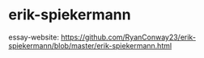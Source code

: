 # erik-spiekermann
essay-website: https://github.com/RyanConway23/erik-spiekermann/blob/master/erik-spiekermann.html

